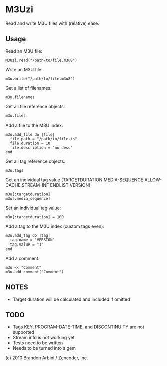M3Uzi
======

Read and write M3U files with (relative) ease.

Usage
------

Read an M3U file:

    M3Uzi.read("/path/to/file.m3u8")

Write an M3U file:

    m3u.write("/path/to/file.m3u8")

Get a list of filenames:

    m3u.filenames

Get all file reference objects:

    m3u.files

Add a file to the M3U index:

    m3u.add_file do |file|
      file.path = "/path/to/file.ts"
      file.duration = 10
      file.description = "no desc"
    end

Get all tag reference objects:

    m3u.tags

Get an individual tag value (TARGETDURATION MEDIA-SEQUENCE ALLOW-CACHE STREAM-INF ENDLIST VERSION):

    m3u[:targetduration]
    m3u[:media_sequence]

Set an individual tag value:

    m3u[:targetduration] = 100

Add a tag to the M3U index (custom tags even):

    m3u.add_tag do |tag|
      tag.name = "VERSION"
      tag.value = "1"
    end

Add a comment:

    m3u << "Comment"
    m3u.add_comment("Comment")


NOTES
------
* Target duration will be calculated and included if omitted


TODO
-----

* Tags KEY, PROGRAM-DATE-TIME, and DISCONTINUITY are not supported
* Stream info is not working yet
* Tests need to be written
* Needs to be turned into a gem


(c) 2010 Brandon Arbini / Zencoder, Inc.
